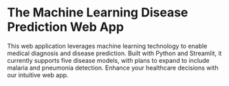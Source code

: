 # The Machine Learning Disease Prediction Web App
This web application leverages machine learning technology to enable medical diagnosis and disease prediction. Built with Python and Streamlit, it currently supports five disease models, with plans to expand to include malaria and pneumonia detection. Enhance your healthcare decisions with our intuitive web app.
